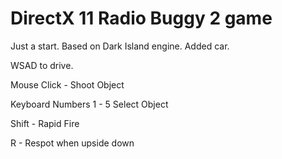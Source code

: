 # DirectX 11 Radio Buggy 2 game

Just a start. Based on Dark Island engine. Added car. 

WSAD to drive.

Mouse Click - Shoot Object

Keyboard Numbers 1 - 5 Select Object

Shift - Rapid Fire

R - Respot when upside down

